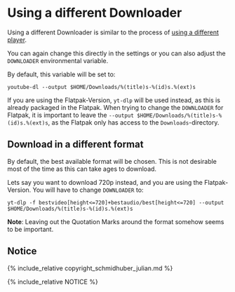 # Using a different Downloader

Using a different Downloader is similar to the process of [using a different player](https://tubefeeder.github.io/wiki/different-player.html). 

You can again change this directly in the settings or you can also adjust the `DOWNLOADER` environmental variable.

By default, this variable will be set to:

```
youtube-dl --output $HOME/Downloads/%(title)s-%(id)s.%(ext)s
```

If you are using the Flatpak-Version, `yt-dlp` will be used instead, as this is already packaged in the Flatpak.
When trying to change the `DOWNLOADER` for Flatpak, it is important to leave the `--output $HOME/Downloads/%(title)s-%(id)s.%(ext)s`, as the Flatpak only has access to the `Downloads`-directory.

## Download in a different format

By default, the best available format will be chosen. This is not desirable most of the time as this can take ages to download.

Lets say you want to download 720p instead, and you are using the Flatpak-Version.
You will have to change `DOWNLOADER` to:

```
yt-dlp -f bestvideo[height<=720]+bestaudio/best[height<=720] --output $HOME/Downloads/%(title)s-%(id)s.%(ext)s
```

__Note__: Leaving out the Quotation Marks around the format somehow seems to be important.

## Notice

{% include_relative copyright_schmidhuber_julian.md %}

{% include_relative NOTICE %}
